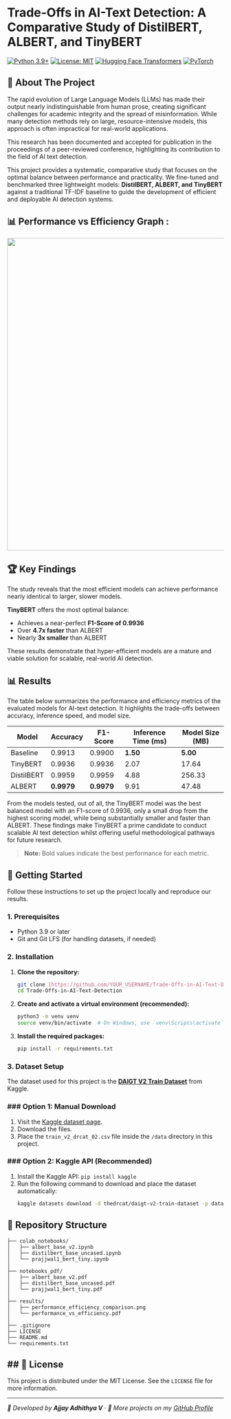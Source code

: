 # Trade-Offs in AI-Text Detection: A Comparative Study of DistilBERT, ALBERT, and TinyBERT

[![Python 3.9+](https://img.shields.io/badge/Python-3.9+-blue.svg)](https://www.python.org/downloads/)
[![License: MIT](https://img.shields.io/badge/License-MIT-yellow.svg)](https://opensource.org/licenses/MIT)
[![Hugging Face Transformers](https://img.shields.io/badge/%F0%9F%A4%97%20Hugging%20Face-Transformers-orange)](https://huggingface.co/transformers)
[![PyTorch](https://img.shields.io/badge/PyTorch-%23EE4C2C.svg?&logo=PyTorch&logoColor=white)](https://pytorch.org/)


## 📖 About The Project

The rapid evolution of Large Language Models (LLMs) has made their output nearly indistinguishable from human prose, creating significant challenges for academic integrity and the spread of misinformation. While many detection methods rely on large, resource-intensive models, this approach is often impractical for real-world applications.

This research has been documented and accepted for publication in the proceedings of a peer-reviewed conference, highlighting its contribution to the field of AI text detection.

This project provides a systematic, comparative study that focuses on the optimal balance between performance and practicality. We fine-tuned and benchmarked three lightweight models: **DistilBERT, ALBERT, and TinyBERT** against a traditional TF-IDF baseline to guide the development of efficient and deployable AI detection systems.

## 📊 Performance vs Efficiency Graph :

<p align="center">
<img width="1278" height="726" alt="Screenshot 2025-09-27 at 4 23 56 PM" src="https://github.com/user-attachments/assets/e105c72d-2f8f-4a6e-891c-b38eedf46772" />
</p>  

## 🏆 Key Findings

The study reveals that the most efficient models can achieve performance nearly identical to larger, slower models.  

**TinyBERT** offers the most optimal balance:  
- Achieves a near-perfect **F1-Score of 0.9936**  
- Over **4.7x faster** than ALBERT  
- Nearly **3x smaller** than ALBERT  

These results demonstrate that hyper-efficient models are a mature and viable solution for scalable, real-world AI detection.

## 📊 Results

The table below summarizes the performance and efficiency metrics of the evaluated models for AI-text detection. It highlights the trade-offs between accuracy, inference speed, and model size.

<div style="text-align: center;">

| Model      | Accuracy | F1-Score | Inference Time (ms) | Model Size (MB) |
|------------|----------|----------|-------------------|----------------|
| Baseline   | 0.9913   | 0.9900   | **1.50**          | **5.00**       |
| TinyBERT   | 0.9936   | 0.9936   | 2.07              | 17.64          |
| DistilBERT | 0.9959   | 0.9959   | 4.88              | 256.33         |
| ALBERT     | **0.9979** | **0.9979** | 9.91              | 47.48          |

</div>

From the models tested, out of all, the TinyBERT model was the best balanced model with an F1-score of 0.9936, only a small drop from the highest scoring model, while being substantially smaller and faster than ALBERT. These findings make TinyBERT a prime candidate to conduct scalable AI text detection whilst offering useful methodological pathways for future research.

> **Note:** Bold values indicate the best performance for each metric.
> 

## 🚀 Getting Started

Follow these instructions to set up the project locally and reproduce our results.

### 1. Prerequisites

* Python 3.9 or later
* Git and Git LFS (for handling datasets, if needed)

### 2. Installation

1.  **Clone the repository:**
    ```sh
    git clone [https://github.com/YOUR_USERNAME/Trade-Offs-in-AI-Text-Detection.git](https://github.com/YOUR_USERNAME/Trade-Offs-in-AI-Text-Detection.git)
    cd Trade-Offs-in-AI-Text-Detection
    ```
2.  **Create and activate a virtual environment (recommended):**
    ```sh
    python3 -m venv venv
    source venv/bin/activate  # On Windows, use `venv\Scripts\activate`
    ```
3.  **Install the required packages:**
    ```sh
    pip install -r requirements.txt
    ```

### 3. Dataset Setup

The dataset used for this project is the **[DAIGT V2 Train Dataset](https://www.kaggle.com/datasets/thedrcat/daigt-v2-train-dataset)** from Kaggle.

### ### Option 1: Manual Download
1.  Visit the [Kaggle dataset page](https://www.kaggle.com/datasets/thedrcat/daigt-v2-train-dataset).
2.  Download the files.
3.  Place the `train_v2_drcat_02.csv` file inside the `/data` directory in this project.

### ### Option 2: Kaggle API (Recommended)
1.  Install the Kaggle API: `pip install kaggle`
2.  Run the following command to download and place the dataset automatically:
    ```sh
    kaggle datasets download -d thedrcat/daigt-v2-train-dataset -p data/ --unzip
    ```


## 📂 Repository Structure

```
├── colab_notebooks/
│   ├── albert_base_v2.ipynb
│   ├── distilbert_base_uncased.ipynb
│   └── prajjwal1_bert_tiny.ipynb
│
├── notebooks_pdf/
│   ├── albert_base_v2.pdf
│   ├── distilbert_base_uncased.pdf
│   └── prajjwal1_bert_tiny.pdf
│
├── results/
│   ├── performance_efficiency_comparison.png
│   └── performance_vs_efficiency.pdf
│
├── .gitignore
├── LICENSE
├── README.md
└── requirements.txt
```


## ## 📜 License

This project is distributed under the MIT License. See the `LICENSE` file for more information.

----
<i>📌 Developed by <b>Ajjay Adhithya V</b> · 🔗 More projects on my <a href="https://github.com/ajjay0604/">GitHub Profile</a></i>
